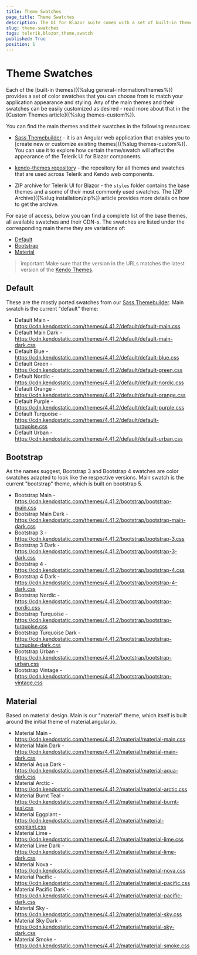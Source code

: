 ```yaml
---
title: Theme Swatches
page_title: Theme Swatches
description: The UI for Blazor suite comes with a set of built-in themes and themes swatches that you can choose from.
slug: theme-swatches
tags: telerik,blazor,theme,swatch
published: True
position: 1
---
```


# Theme Swatches

Each of the [built-in themes]({%slug general-information/themes%}) provides a set of color swatches that you can choose from to match your application appearance and styling. Any of the main themes and their swatches can be easily customized as desired - read more about that in the [Custom Themes article]({%slug themes-custom%}).

You can find the main themes and their swatches in the following resources:

* [Sass Themebuilder](https://themebuilder.telerik.com/blazor-ui) - it is an Angular web application that enables you to [create new or customize existing themes]({%slug themes-custom%}). You can use it to explore how certain theme/swatch will affect the appearance of the Telerik UI for Blazor components.

* [kendo-themes repository](https://github.com/telerik/kendo-themes) - the repository for all themes and swatches that are used across Telerik and Kendo web components.

* ZIP archive for Telerik UI for Blazor - the `styles` folder contains the base themes and a some of their most commonly used swatches. The [ZIP Archive]({%slug installation/zip%}) article provides more details on how to get the archive.


For ease of access, below you can find a complete list of the base themes, all available swatches and their CDN-s. The swatches are listed under the corresponding main theme they are variations of:

* [Default](#default)
* [Bootstrap](#bootstrap)
* [Material](#material)

>important Make sure that the version in the URLs matches the latest version of the [Kendo Themes](https://github.com/telerik/kendo-themes).


## Default

These are the mostly ported swatches from our [Sass Themebuilder](https://themebuilder.telerik.com/blazor-ui). Main swatch is the current "default" theme:

* Default Main - https://cdn.kendostatic.com/themes/4.41.2/default/default-main.css
* Default Main Dark - https://cdn.kendostatic.com/themes/4.41.2/default/default-main-dark.css
* Default Blue - https://cdn.kendostatic.com/themes/4.41.2/default/default-blue.css
* Default Green - https://cdn.kendostatic.com/themes/4.41.2/default/default-green.css
* Default Nordic - https://cdn.kendostatic.com/themes/4.41.2/default/default-nordic.css
* Default Orange - https://cdn.kendostatic.com/themes/4.41.2/default/default-orange.css
* Default Purple - https://cdn.kendostatic.com/themes/4.41.2/default/default-purple.css
* Default Turquoise - https://cdn.kendostatic.com/themes/4.41.2/default/default-turquoise.css
* Default Urban - https://cdn.kendostatic.com/themes/4.41.2/default/default-urban.css


## Bootstrap

As the names suggest, Bootstrap 3 and Bootstrap 4 swatches are color swatches adapted to look like the respective versions. Main swatch is the current "bootstrap" theme, which is built on bootstrap 5.

* Bootstrap Main - https://cdn.kendostatic.com/themes/4.41.2/bootstrap/bootstrap-main.css
* Bootstrap Main Dark - https://cdn.kendostatic.com/themes/4.41.2/bootstrap/bootstrap-main-dark.css
* Bootstrap 3 - https://cdn.kendostatic.com/themes/4.41.2/bootstrap/bootstrap-3.css
* Bootstrap 3 Dark - https://cdn.kendostatic.com/themes/4.41.2/bootstrap/bootstrap-3-dark.css
* Bootstrap 4 - https://cdn.kendostatic.com/themes/4.41.2/bootstrap/bootstrap-4.css
* Bootstrap 4 Dark - https://cdn.kendostatic.com/themes/4.41.2/bootstrap/bootstrap-4-dark.css
* Bootstrap Nordic - https://cdn.kendostatic.com/themes/4.41.2/bootstrap/bootstrap-nordic.css
* Bootstrap Turquoise - https://cdn.kendostatic.com/themes/4.41.2/bootstrap/bootstrap-turquoise.css
* Bootstrap Turquoise Dark - https://cdn.kendostatic.com/themes/4.41.2/bootstrap/bootstrap-turquoise-dark.css
* Bootstrap Urban - https://cdn.kendostatic.com/themes/4.41.2/bootstrap/bootstrap-urban.css
* Bootstrap Vintage - https://cdn.kendostatic.com/themes/4.41.2/bootstrap/bootstrap-vintage.css


## Material

Based on material design. Main is our "material" theme, which itself is built around the initial theme of material.angular.io.

* Material Main - https://cdn.kendostatic.com/themes/4.41.2/material/material-main.css
* Material Main Dark - https://cdn.kendostatic.com/themes/4.41.2/material/material-main-dark.css
* Material Aqua Dark - https://cdn.kendostatic.com/themes/4.41.2/material/material-aqua-dark.css
* Material Arctic - https://cdn.kendostatic.com/themes/4.41.2/material/material-arctic.css
* Material Burnt Teal - https://cdn.kendostatic.com/themes/4.41.2/material/material-burnt-teal.css
* Material Eggplant - https://cdn.kendostatic.com/themes/4.41.2/material/material-eggplant.css
* Material Lime - https://cdn.kendostatic.com/themes/4.41.2/material/material-lime.css
* Material Lime Dark - https://cdn.kendostatic.com/themes/4.41.2/material/material-lime-dark.css
* Material Nova - https://cdn.kendostatic.com/themes/4.41.2/material/material-nova.css
* Material Pacific - https://cdn.kendostatic.com/themes/4.41.2/material/material-pacific.css
* Material Pacific Dark - https://cdn.kendostatic.com/themes/4.41.2/material/material-pacific-dark.css
* Material Sky - https://cdn.kendostatic.com/themes/4.41.2/material/material-sky.css
* Material Sky Dark - https://cdn.kendostatic.com/themes/4.41.2/material/material-sky-dark.css
* Material Smoke - https://cdn.kendostatic.com/themes/4.41.2/material/material-smoke.css
